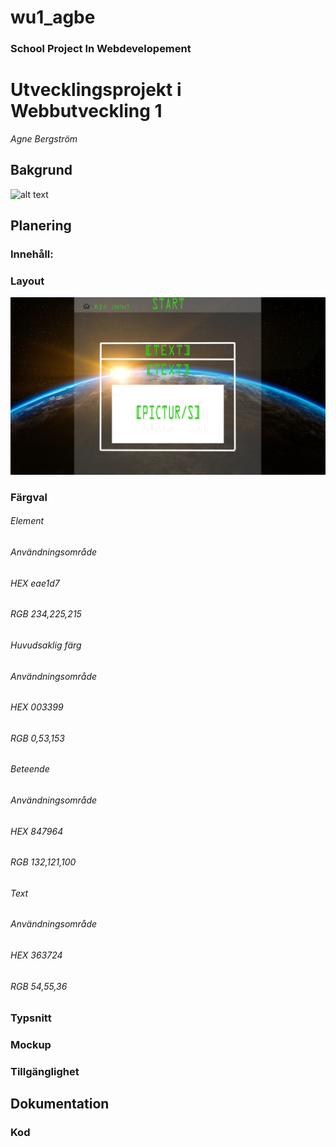 # wu1_agbe
### School Project In Webdevelopement
# Utvecklingsprojekt i Webbutveckling 1
*Agne Bergström*

## Bakgrund
![alt text](https://www.maxpixel.net/static/photo/1x/World-Earth-Rise-Sunrise-Space-Outer-Sun-Globe-1765027.jpg "Background imgae")

## Planering
### Innehåll:
### Layout
![alt text](./_docs/img/webbutveckling.png "Bckground imgae")
### Färgval

###### Element
###### Användningsområde
###### HEX eae1d7
###### RGB 234,225,215

###### Huvudsaklig färg
###### Användningsområde
###### HEX 003399
###### RGB 0,53,153

###### Beteende
###### Användningsområde
###### HEX 847964
###### RGB 132,121,100

###### Text
###### Användningsområde
###### HEX 363724
###### RGB 54,55,36

### Typsnitt
### Mockup

### Tillgänglighet


## Dokumentation
### Kod
